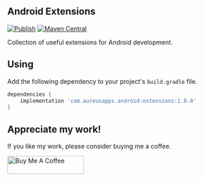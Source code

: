 ## Android Extensions

[![Publish](https://github.com/UdaraWanasinghe/android-extensions/actions/workflows/publish.yml/badge.svg)](https://github.com/UdaraWanasinghe/android-extensions/actions/workflows/publish.yml)
[![Maven Central](https://img.shields.io/maven-central/v/com.aureusapps.android/android-extensions)](https://central.sonatype.com/artifact/com.aureusapps.android/android-extensions/1.0.0)

Collection of useful extensions for Android development.

## Using

Add the following dependency to your project's `build.gradle` file.

```groovy
dependencies {
    implementation 'com.aureusapps.android:extensions:1.0.0'
}
```

## Appreciate my work!

If you like my work, please consider buying me a coffee.

<a href="https://www.buymeacoffee.com/udarawanasinghe" target="_blank"><img src="https://cdn.buymeacoffee.com/buttons/default-orange.png" alt="Buy Me A Coffee" height="41" width="174"></a>